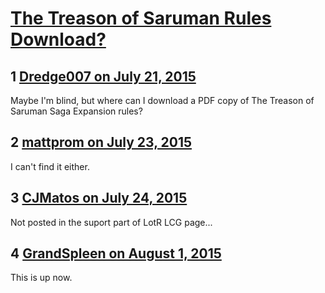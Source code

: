 # [The Treason of Saruman Rules Download?](https://community.fantasyflightgames.com/topic/182974-the-treason-of-saruman-rules-download/)

## 1 [Dredge007 on July 21, 2015](https://community.fantasyflightgames.com/topic/182974-the-treason-of-saruman-rules-download/?do=findComment&comment=1699561)

Maybe I'm blind, but where can I download a PDF copy of The Treason of Saruman Saga Expansion rules?

## 2 [mattprom on July 23, 2015](https://community.fantasyflightgames.com/topic/182974-the-treason-of-saruman-rules-download/?do=findComment&comment=1701768)

I can't find it either. 

## 3 [CJMatos on July 24, 2015](https://community.fantasyflightgames.com/topic/182974-the-treason-of-saruman-rules-download/?do=findComment&comment=1702222)

Not posted in the suport part of LotR LCG page...

## 4 [GrandSpleen on August 1, 2015](https://community.fantasyflightgames.com/topic/182974-the-treason-of-saruman-rules-download/?do=findComment&comment=1713779)

This is up now.

